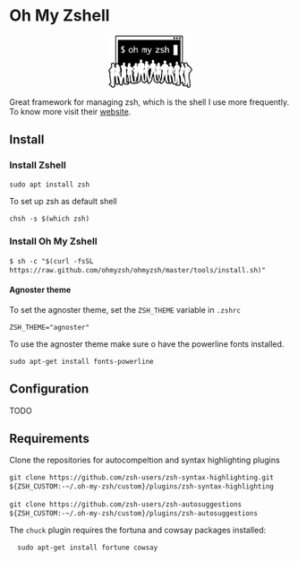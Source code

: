 # Oh My Zshell

<p align="center">
  <img src="./logo.png" width="150"/>
</p>

Great framework for managing zsh, which is the shell I use more frequently. \
To know more visit their [website](https://ohmyz.sh/).

## Install

### Install Zshell

    sudo apt install zsh

To set up zsh as default shell

    chsh -s $(which zsh)

### Install Oh My Zshell

    $ sh -c "$(curl -fsSL https://raw.github.com/ohmyzsh/ohmyzsh/master/tools/install.sh)"

#### Agnoster theme

To set the agnoster theme, set the `ZSH_THEME` variable in `.zshrc`

    ZSH_THEME="agnoster"

To use the agnoster theme make sure o have the powerline fonts installed.

    sudo apt-get install fonts-powerline


## Configuration

TODO

## Requirements

Clone the repositories for autocompeltion and syntax highlighting plugins

    git clone https://github.com/zsh-users/zsh-syntax-highlighting.git ${ZSH_CUSTOM:-~/.oh-my-zsh/custom}/plugins/zsh-syntax-highlighting

    git clone https://github.com/zsh-users/zsh-autosuggestions ${ZSH_CUSTOM:-~/.oh-my-zsh/custom}/plugins/zsh-autosuggestions

The `chuck` plugin requires the fortuna and cowsay packages installed:

      sudo apt-get install fortune cowsay